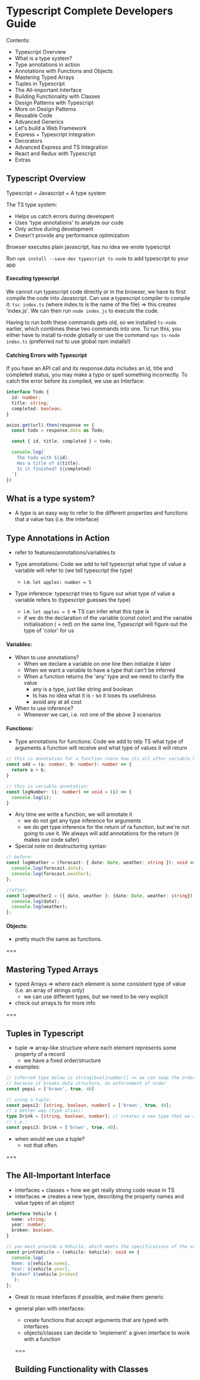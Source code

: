 # Typescript Complete Developers Guide 


Contents: 
- Typescript Overview
- What is a type system?
- Type annotations in action
- Annotations with Functions and Objects
- Mastering Typed Arrays 
- Tuples in Typescript 
- The All-important Interface
- Building Functionality with Classes 
- Design Patterns with Typescript 
- More on Design Patterns 
- Reusable Code 
- Advanced Generics 
- Let's build a Web Framework 
- Express + Typescript Integration
- Decorators 
- Advanced Express and TS Integration 
- React and Redux with Typescript 
- Extras 


## Typescript Overview

Typescript = Javascript + A type system 

The TS type system:
- Helps us catch errors during developent
- Uses 'type annotations' to analyze our code 
- Only active during development
- Doesn't provide any performance optimization 

Browser executes plain javascript, has no idea we wrote typescript

Run `npm install --save-dev typescript ts-node` to add typescript to your app 


#### Executing typescript 

We cannot run typescript code directly or in the browser, we have to first compile the code into Javascript. 
Can use a typescript compiler to compile it: `tsc index.ts` (where index.ts is the name of the file)
=> this creates 'index.js'. We can then run `node index.js` to execute the code.

Having to run both these commands gets old, so we installed `ts-node` earlier, which combines these two commands into one. To run this, you either have to install ts-node globally or use the command `npx ts-node index.ts` (preferred not to use global npm installs!)

#### Catching Errors with Typescript 

If you have an API call and its response.data includes an id, title and completed status, you may make a typo or spell something incorrectly. To catch the error before its compiled, we use an Interface:

````ts
interface Todo {
  id: number;
  title: string;
  completed: boolean;
}

axios.get(url).then(response => {
  const todo = response.data as Todo;

  const { id, title, completed } = todo; 

  console.log(`
    The todo with ${id}.
    Has a title of ${title}. 
    Is it finished? ${completed}
  `)
})
````

## What is a type system?

- A type is an easy way to refer to the different properties and functions that a value has (i.e. the interface)

## Type Annotations in Action 

- refer to features/annotations/variables.ts 


- Type annotations: Code we add to tell typescript what type of value a variable will refer to (we tell typescript the type)
  - i.e. ``let apples: number = 5``


- Type inference: typescript tries to figure out what type of value a variable refers to (typescript guesses the type)
  - i.e. ``let apples = 5`` => TS can infer what this type is
  - if we do the declaration of the variable (const color) and the variable initialisation ( = red) on the same line, Typescript will figure out the type of 'color' for us 


#### Variables: 
- When to use annotations?
  - When we declare a variable on one line then initialize it later
  - When we want a variable to have a type that can't be inferred 
  - When a function returns the 'any' type and we need to clarify the value
    - any is a type, just like string and boolean
    - ts has no idea what it is - so it loses its usefulness 
    - avoid any at all cost 
- When to use inference?
  - Whenever we can, i.e. not one of the above 3 scenarios



#### Functions: 
- Type annotations for functions: Code we add to telp TS what type of arguments a function will receive and what type of values it will return
````ts
// this is annotation for a function (note how its all after variable has been assigned):
const add = (a: number, b: number): number => {
  return a + b;
}

// this is variable annotation: 
const logNumber: (i: number) => void = (i) => {
  console.log(i);
}
````
- Any time we write a function, we will annotate it 
  - we do not get any type inference for arguments 
  - we do get type inference for the return of ra function, but we're not going to use it. We always will add annotations for the return (it makes our code safer)
- Special note on destructuring syntax: 
````ts
// before:
const logWeather = (forecast: { date: Date, weather: string }): void => {
  console.log(forecast.date);
  console.log(forecast.weather);
};

//after:
const logWeather2 = ({ date, weather }: {date: Date, weather: string}): void => {
  console.log(date);
  console.log(weather);
}; 
````

#### Objects: 

- pretty much the same as functions. 


===


## Mastering Typed Arrays 

- typed Arrays => where each element is some consistent type of value (i.e. an array of strings only)
  - we can use different types, but we need to be very explicit 
- check out arrays.ts for more info


===

## Tuples in Typescript 

- tuple => array-like structure where each element represents some property of a record 
  - we have a fixed order/structure 
- examples:
````ts
// inferred type below is string|bool|number[] => we can swap the order of these, but we dont want to
// because it breaks data structure, no enforcement of order
const pepsi = ['brown', true, 40] 

// using a tuple:
const pepsi2: [string, boolean, number] = ['brown', true, 40];
// a better way (type alias):
type Drink = [string, boolean, number]; // creates a new type that we can use wheenver we would need a type.
// i.e.: 
const pepsi3: Drink = ['brown', true, 40];
````
- when would we use a tuple? 
  - not that often. 

===


## The All-Important Interface 

- interfaces + classes = how we get really strong code reuse in TS 
- interfaces => creates a new type, describing the property names and value types of an object
````ts
interface Vehicle {
  name: string;
  year: number;
  broken: boolean;
}

// you must provide a Vehicle, which meets the specifications of the vehicle interface
const printVehicle = (vehicle: Vehicle): void => {
  console.log(`
  Name: ${vehicle.name}, 
  Year: ${vehicle.year}, 
  Broken? ${vehicle.broken}
  `);
};
````
- Great to reuse interfaces if possible, and make them generic
- general plan with interfaces:
  - create functions that accept arguments that are typed with interfaces
  - objects/classes can decide to 'implement' a given interface to work with a function


  ===


  ## Building Functionality with Classes